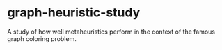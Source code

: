 # graph-heuristic-study
A study of how well metaheuristics perform in the context of the famous graph coloring problem.
